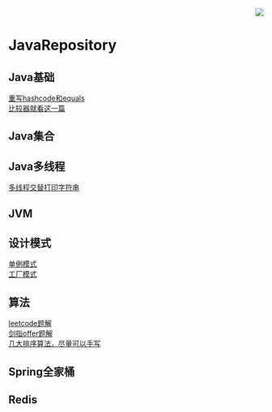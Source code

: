 <img src="https://github.com/vvshuai/JavaRepository/blob/master/%E5%9B%BE%E7%89%87/logo.png" div align=right /><br>
# JavaRepository 

## Java基础
[重写hashcode和equals](https://github.com/vvshuai/JavarRpository/blob/master/基础/hashcode.java)<br>
[比较器就看这一篇](https://blog.csdn.net/weixin_40948587/article/details/106065153)
## Java集合
## Java多线程
[多线程交替打印字符串](https://github.com/vvshuai/JavaRepository/blob/master/%E5%A4%9A%E7%BA%BF%E7%A8%8B/1.md)
## JVM
## 设计模式
[单例模式](https://github.com/vvshuai/JavarRpository/blob/master/%E8%AE%BE%E8%AE%A1%E6%A8%A1%E5%BC%8F/%E5%8D%95%E4%BE%8B%E6%A8%A1%E5%BC%8F.md)
<br>
[工厂模式](https://github.com/vvshuai/JavarRpository/blob/master/%E8%AE%BE%E8%AE%A1%E6%A8%A1%E5%BC%8F/%E5%B7%A5%E5%8E%82%E6%A8%A1%E5%BC%8F.md)
## 算法
[leetcode题解](https://github.com/vvshuai/JavaRepository/blob/master/leetcode/leetcode.md)
<br>
[剑指offer题解](https://github.com/vvshuai/JavaRepository/blob/master/leetcode/%E5%89%91%E6%8C%87offer/%E5%89%91%E6%8C%87offer.md)
<br>
[几大排序算法，尽量可以手写](https://github.com/vvshuai/JavaRepository/blob/master/%E7%AE%97%E6%B3%95/%E6%8E%92%E5%BA%8F.md)
## Spring全家桶
## Redis

